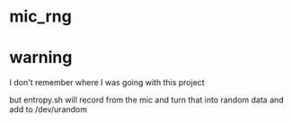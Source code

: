 # mic_rng

# warning
I don't remember where I was going with this project

but entropy.sh will record from the mic and turn that into random data and add to /dev/urandom

